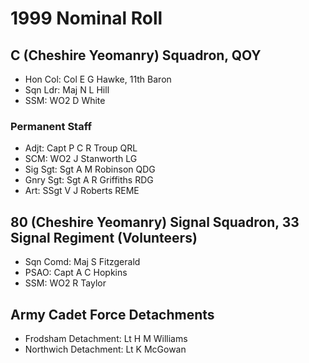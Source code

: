 # 1999 Nominal Roll

## C (Cheshire Yeomanry) Squadron, QOY

* Hon Col: Col E G Hawke, 11th Baron
* Sqn Ldr: Maj N L Hill
* SSM: WO2 D White

### Permanent Staff

* Adjt: Capt P C R Troup QRL
* SCM: WO2 J Stanworth LG
* Sig Sgt: Sgt A M Robinson QDG
* Gnry Sgt: Sgt A R Griffiths RDG
* Art: SSgt V J Roberts REME

## 80 (Cheshire Yeomanry) Signal Squadron, 33 Signal Regiment (Volunteers)

* Sqn Comd: Maj S Fitzgerald
* PSAO: Capt A C Hopkins
* SSM: WO2 R Taylor

## Army Cadet Force Detachments

* Frodsham Detachment: Lt H M Williams
* Northwich Detachment: Lt K McGowan
